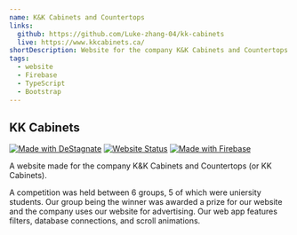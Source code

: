 ```yaml
---
name: K&K Cabinets and Countertops
links:
  github: https://github.com/Luke-zhang-04/kk-cabinets
  live: https://www.kkcabinets.ca/
shortDescription: Website for the company K&K Cabinets and Countertops
tags:
  - website
  - Firebase
  - TypeScript
  - Bootstrap
---
```


## KK Cabinets

[![Made with DeStagnate](https://img.shields.io/badge/Made%20with-DeStagnate-blue?style=flat-square)](https://github.com/Luke-zhang-04/DeStagnate)
[![Website Status](https://img.shields.io/website-up-down-green-red/https/kkcabinets.ca.svg?style=flat-square)](https://www.kkcabinets.ca)
[![Made with Firebase](https://img.shields.io/badge/Uses-Firebase-%23ffca28?style=flat-square&logo=firebase)](https://firebase.google.com/)

A website made for the company K&K Cabinets and Countertops (or KK Cabinets).

A competition was held between 6 groups, 5 of which were uniersity students. Our group being the winner was awarded a prize for our website and the company uses our website for advertising. Our web app features filters, database connections, and scroll animations.
